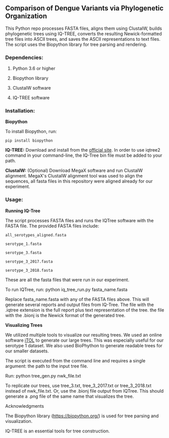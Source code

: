 ## Comparison of Dengue Variants via Phylogenetic Organization

This Python repo processes FASTA files, aligns them using ClustalW, builds phylogenetic trees using IQ-TREE, converts the resulting Newick-formatted tree files into ASCII trees, and saves the ASCII representations to text files. The script uses the Biopython library for tree parsing and rendering.




### Dependencies:

1. Python 3.6 or higher

2. Biopython library

3. ClustalW software

4. IQ-TREE software



   


### Installation:

**Biopython**

  To install Biopython, run:

    pip install biopython

**IQ-TREE:**
  Download and install from the [official site](http://www.iqtree.org/). In order to use iqtree2 command in your command-line, the IQ-Tree bin file must be added to your path.
  
**ClustalW:** (Optional) 
  Download MegaX software and run ClustalW alignment. MegaX's ClustalW alignment tool was used to align the sequences, all fasta files in this repository were aligned  already for our experiment. 
  


### Usage:

**Running IQ-Tree**

  The script processes FASTA files and runs the IQTree software with the FASTA file. The provided FASTA files include:
  
    all_serotypes_aligned.fasta

    serotype_1.fasta
  
    serotype_3.fasta
  
    serotype_3_2017.fasta
  
    serotype_3_2018.fasta

  These are all the fasta files that were run in our experiment.

  To run IQTree, run:
    python iq_tree_run.py fasta_name.fasta

  Replace fasta_name.fasta with any of the FASTA files above. This will generate several reports and output files from IQ-Tree. The file with the .iqtree extension is the full report plus text representation of the tree. the file with the .bionj is the Newick format of the generated tree.

**Visualizing Trees**

  We utilized multiple tools to visualize our resulting trees. We used an online software [iTOL](https://itol.embl.de/upload.cgi) to generate our large trees. This was especially useful for our serotype 1 dataset. We also used BioPhython to generate readable trees for our smaller datasets.

  The script is executed from the command line and requires a single argument: the path to the input tree file.
  
  Run:
    python tree_gen.py nwk_file.txt

  To replicate our trees, use tree_3.txt, tree_3_2017.txt or tree_3_2018.txt instead of nwk_file.txt. Or, use the .bionj file output from IQTree. This should generate a .png file of the same name that visualizes the tree.



Acknowledgments

  The Biopython library (https://biopython.org/) is used for tree parsing and visualization.
  
  IQ-TREE is an essential tools for tree construction.

